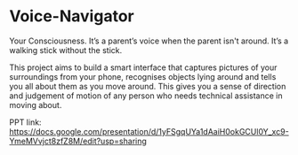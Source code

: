 # Voice-Navigator
Your Consciousness.
It’s a parent’s voice when the parent isn't around.
It’s a walking stick without the stick.

This project aims to build a smart interface that captures pictures of your surroundings from your phone, 
recognises objects lying around and tells you all about them as you move around. 
This gives you a sense of direction and judgement of motion of any person who needs technical assistance in moving about.

PPT link: https://docs.google.com/presentation/d/1yFSgqUYa1dAaiH0okGCUl0Y_xc9-YmeMVvjct8zfZ8M/edit?usp=sharing
